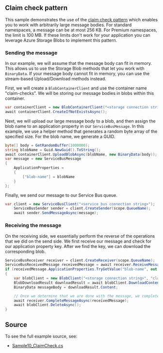 ## Claim check pattern

This sample demonstrates the use of the [claim check pattern](https://docs.microsoft.com/azure/architecture/patterns/claim-check) which enables you to work with arbitrarily large message bodies. For standard namespaces, a message can be at most 256 KB. For Premium namespaces, the limit is 100 MB. If these limits don't work for your application you can leverage Azure Storage Blobs to implement this pattern.

### Sending the message

In our example, we will assume that the message body can fit in memory. This allows us to use the Storage Blob methods that let you work with `BinaryData`. If your message body cannot fit in memory, you can use the stream-based Upload/Download methods instead.

First, we will create a `BlobContainerClient` and use the container name "claim-checks". We will be storing our message bodies in blobs within this container.
```C# Snippet:CreateBlobContainer
var containerClient = new BlobContainerClient("<storage connection string>", "claim-checks");
await containerClient.CreateIfNotExistsAsync();
```

Next, we will upload our large message body to a blob, and then assign the blob name to an application property in our `ServiceBusMessage`. In this example, we use a helper method that generates a random byte array of the specified size. For the blob name, we generate a GUID.

```C# Snippet:UploadMessage
byte[] body = GetRandomBuffer(1000000);
string blobName = Guid.NewGuid().ToString();
await containerClient.UploadBlobAsync(blobName, new BinaryData(body));
var message = new ServiceBusMessage
{
    ApplicationProperties =
    {
        ["blob-name"] = blobName
    }
};
```

Finally, we send our message to our Service Bus queue.
```C# Snippet:ClaimCheckSendMessage
var client = new ServiceBusClient("<service bus connection string>");
    ServiceBusSender sender = client.CreateSender(scope.QueueName);
    await sender.SendMessageAsync(message);
```

### Receiving the message

On the receiving side, we essentially perform the reverse of the operations that we did on the send side. We first receive our message and check for our application property key. After we find the key, we can download the corresponding blob.

```C# Snippet:ReceiveClaimCheck
ServiceBusReceiver receiver = client.CreateReceiver(scope.QueueName);
ServiceBusReceivedMessage receivedMessage = await receiver.ReceiveMessageAsync();
if (receivedMessage.ApplicationProperties.TryGetValue("blob-name", out object blobNameReceived))
{
    var blobClient = new BlobClient("<storage connection string>", "claim-checks", (string) blobNameReceived);
    BlobDownloadResult downloadResult = await blobClient.DownloadContentAsync();
    BinaryData messageBody = downloadResult.Content;

    // Once we determine that we are done with the message, we complete it and delete the corresponding blob.
    await receiver.CompleteMessageAsync(receivedMessage);
    await blobClient.DeleteAsync();
}
```

## Source

To see the full example source, see:

* [Sample10_ClaimCheck.cs](https://github.com/Azure/azure-sdk-for-net/blob/main/sdk/servicebus/Azure.Messaging.ServiceBus/tests/Samples/Sample10_ClaimCheck.cs)
